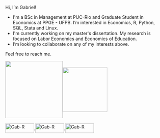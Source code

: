 Hi, I’m Gabriel!

- I'm a BSc in Management at PUC-Rio and Graduate Student in Economics at PPGE - UFPB. I’m interested in Economics, R, Python, SQL, Stata and Linux.
- I'm currently working on my master's dissertation. My research is focused on Labor Economics and Economics of Education.
- I’m looking to collaborate on any of my interests above.

Feel free to reach me.

<div>
<a href="https://github.com/gmbneves/github-readme-stats">
  <img align="center" height = "180em" src="https://github-readme-stats.vercel.app/api?username=gmbneves&count_private=true&show_icons=true&theme=dark" /><img align="center" height = "140em" src="https://github-readme-stats.vercel.app/api/top-langs/?username=gmbneves&&show_icons=true&langs_count=8&theme=dark" />
</div>

<div style="display: inline_block"><br>
  <img align="center" alt="Gab-R" height="30" width="90" src="https://img.shields.io/badge/R-276DC3?style=for-the-badge&logo=r&logoColor=white">
  <img align="center" alt="Gab-R" height="30" width="90" src="https://img.shields.io/badge/Python-14354C?style=for-the-badge&logo=python&logoColor=white">
  <img align="center" alt="Gab-R" height="30" width="90" src="https://img.shields.io/badge/SQLite-07405E?style=for-the-badge&logo=sqlite&logoColor=white">
</div>
